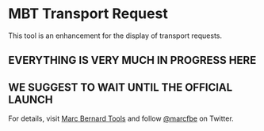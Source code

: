 # MBT Transport Request

This tool is an enhancement for the display of transport requests.

## EVERYTHING IS VERY MUCH IN PROGRESS HERE 
## WE SUGGEST TO WAIT UNTIL THE OFFICIAL LAUNCH

For details, visit [Marc Bernard Tools](https://marcbernardtools.com/) and follow [@marcfbe](https://twitter.com/marcfbe) on Twitter.
